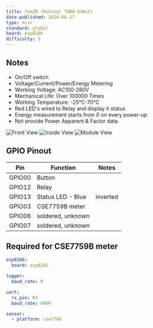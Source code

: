 ```yaml
---
title: TomZN (Hiking) TOB8-63WiFi
date-published: 2024-06-27
type: misc
standard: global
board: esp8266
difficulty: 3
---
```


## Notes

- On/Off switch
- Voltage/Current/Power/Energy Metering
- Working Voltage: AC100-280V
- Mechanical Life: Over 100000 Times
- Working Temperature: -25℃-70℃
- Red LED's wired to Relay and display it status
- Energy measurement starts from 0 on every power-up
- Not provide Power Apparent & Factor data

![Front View](/TOB8-63iFi_front.jpg "TOB8 Front View")
![Inside View](/TOB8-63WiFi_inside.jpg "TOB8 Inside View")
![Module View](/TOB8-63WiFi_module.jpg "TOB8 ESP Module")

## GPIO Pinout

| Pin    | Function          | Notes    |
| ------ | ----------------- | -------- |
| GPIO00 | Button            |          |
| GPIO12 | Relay             |          |
| GPIO13 | Status LED - Blue | inverted |
| GPIO03 | CSE7759B meter    |          |
| GPIO06 | soldered, unknown |          |
| GPIO07 | soldered, unknown |          |

## Required for CSE7759B meter

```yaml
esp8266:
  board: esp8285

logger:
  baud_rate: 0

uart:
  rx_pin: RX
  baud_rate: 4800

sensor:
  - platform: cse7766
```
